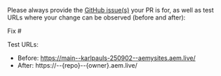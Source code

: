 Please always provide the [GitHub issue(s)](../issues) your PR is for, as well as test URLs where your change can be observed (before and after):

Fix #<gh-issue-id>

Test URLs:
- Before: https://main--karlpauls-250902--aemysites.aem.live/
- After: https://<branch>--{repo}--{owner}.aem.live/
